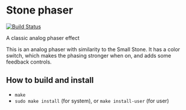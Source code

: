 # Stone phaser

[![Build Status](https://travis-ci.com/jpcima/stone-phaser.svg?branch=master)](https://travis-ci.com/jpcima/stone-phaser)

A classic analog phaser effect

This is an analog phaser with similarity to the Small Stone. It has a color switch, which makes the phasing stronger when on, and adds some feedback controls.

## How to build and install

- `make`
- `sudo make install` (for system), or `make install-user` (for user)
